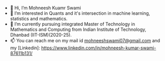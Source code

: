 - 👋 Hi, I’m Mohneesh Kuamr Swami
- 👀 I’m interested in Quants and it's intersection in machine learning, statistics and mathematics.
- 🌱 I’m currently pursuing integrated Master of Technology in Mathematics and Computing from Indian Institute of Technology, Dhanbad (IIT-ISM)(2020-25).
- 📫 You can reach me on my mail id mohneeshswami07@gmail.com and my [Linkedin]: https://www.linkedin.com/in/mohneesh-kumar-swami-87611b131/

<!---
Mohneesh09/Mohneesh09 is a ✨ special ✨ repository because its `README.md` (this file) appears on your GitHub profile.
You can click the Preview link to take a look at your changes.
